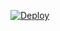 [![Deploy](https://www.herokucdn.com/deploy/button.svg)](https://heroku.com/deploy?template=https://github.com/MR-INVISIBLEBOY/TESTING-USERBOT-SETUP)
